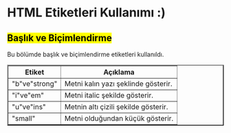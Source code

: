 <h1><b>HTML Etiketleri Kullanımı :)</b></h1>

<h2><mark>Başlık ve Biçimlendirme</mark></h2>
<p>Bu bölümde başlık ve biçimlendirme etiketleri kullanıldı.</p>

<table border="2">
  <tr>
    <th>Etiket</th>
    <th>Açıklama</th>
  </tr>
  <tr>
    <td>"b"ve"strong"</td>
    <td>Metni kalın yazı şeklinde gösterir.</td>
  </tr>
  <tr>
    <td>"i"ve"em"</td>
    <td>Metni italic şekilde gösterir.</td>
  </tr>
  <tr>
    <td>"u"ve"ins"</td>
    <td>Metnin altı çizili şekilde gösterir.</td>
  </tr>
  <tr>
    <td>"small"</td>
    <td>Metni olduğundan küçük gösterir.</td>
  </tr>
      
      

